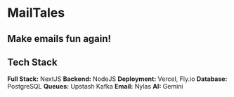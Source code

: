 # MailTales

## Make emails fun again!

## Tech Stack

**Full Stack:** NextJS
**Backend:** NodeJS
**Deployment:** Vercel, Fly.io
**Database:** PostgreSQL
**Queues:** Upstash Kafka
**Email:** Nylas
**AI:** Gemini
